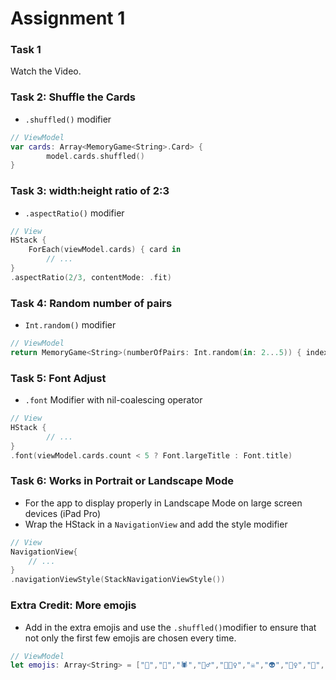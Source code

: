 # Assignment 1

### Task 1

Watch the Video.

### Task 2: Shuffle the Cards

* `.shuffled()` modifier

```swift
// ViewModel
var cards: Array<MemoryGame<String>.Card> {
        model.cards.shuffled()
}
```



### Task 3: width:height ratio of 2:3

* `.aspectRatio()` modifier

```swift
// View
HStack {
	ForEach(viewModel.cards) { card in
    	// ...          
}
.aspectRatio(2/3, contentMode: .fit)
```



### Task 4: Random number of pairs

* `Int.random()` modifier

```swift
// ViewModel
return MemoryGame<String>(numberOfPairs: Int.random(in: 2...5)) { index in
```



### Task 5: Font Adjust

* `.font` Modifier with nil-coalescing operator

```swift
// View
HStack {
    	// ...          
}
.font(viewModel.cards.count < 5 ? Font.largeTitle : Font.title)
```



### Task 6: Works in Portrait or Landscape Mode

* For the app to display properly in Landscape Mode on large screen devices (iPad Pro)
* Wrap the HStack in a `NavigationView` and add the style modifier

```swift
// View
NavigationView{
 	// ...
}
.navigationViewStyle(StackNavigationViewStyle())
```



### Extra Credit: More emojis

* Add in the extra emojis and use the `.shuffled()`modifier to ensure that not only the first few emojis are chosen every time.

```swift
// ViewModel
let emojis: Array<String> = ["👻","🎃","🕷","🧟‍♂️","🧛🏼‍♀️","☠️","👽","🦹‍♀️","🦇","🌘","⚰️","🔮"].shuffled()
```

